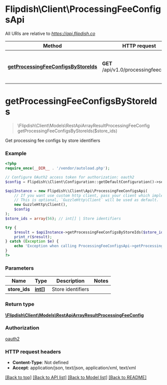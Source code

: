 # Flipdish\\Client\ProcessingFeeConfigsApi

All URIs are relative to *https://api.flipdish.co*

Method | HTTP request | Description
------------- | ------------- | -------------
[**getProcessingFeeConfigsByStoreIds**](ProcessingFeeConfigsApi.md#getProcessingFeeConfigsByStoreIds) | **GET** /api/v1.0/processingfeeconfigs | Get processing fee configs by store identifiers


# **getProcessingFeeConfigsByStoreIds**
> \Flipdish\\Client\Models\RestApiArrayResultProcessingFeeConfig getProcessingFeeConfigsByStoreIds($store_ids)

Get processing fee configs by store identifiers

### Example
```php
<?php
require_once(__DIR__ . '/vendor/autoload.php');

// Configure OAuth2 access token for authorization: oauth2
$config = Flipdish\\Client\Configuration::getDefaultConfiguration()->setAccessToken('YOUR_ACCESS_TOKEN');

$apiInstance = new Flipdish\\Client\Api\ProcessingFeeConfigsApi(
    // If you want use custom http client, pass your client which implements `GuzzleHttp\ClientInterface`.
    // This is optional, `GuzzleHttp\Client` will be used as default.
    new GuzzleHttp\Client(),
    $config
);
$store_ids = array(56); // int[] | Store identifiers

try {
    $result = $apiInstance->getProcessingFeeConfigsByStoreIds($store_ids);
    print_r($result);
} catch (Exception $e) {
    echo 'Exception when calling ProcessingFeeConfigsApi->getProcessingFeeConfigsByStoreIds: ', $e->getMessage(), PHP_EOL;
}
?>
```

### Parameters

Name | Type | Description  | Notes
------------- | ------------- | ------------- | -------------
 **store_ids** | [**int[]**](../Model/int.md)| Store identifiers |

### Return type

[**\Flipdish\\Client\Models\RestApiArrayResultProcessingFeeConfig**](../Model/RestApiArrayResultProcessingFeeConfig.md)

### Authorization

[oauth2](../../README.md#oauth2)

### HTTP request headers

 - **Content-Type**: Not defined
 - **Accept**: application/json, text/json, application/xml, text/xml

[[Back to top]](#) [[Back to API list]](../../README.md#documentation-for-api-endpoints) [[Back to Model list]](../../README.md#documentation-for-models) [[Back to README]](../../README.md)

